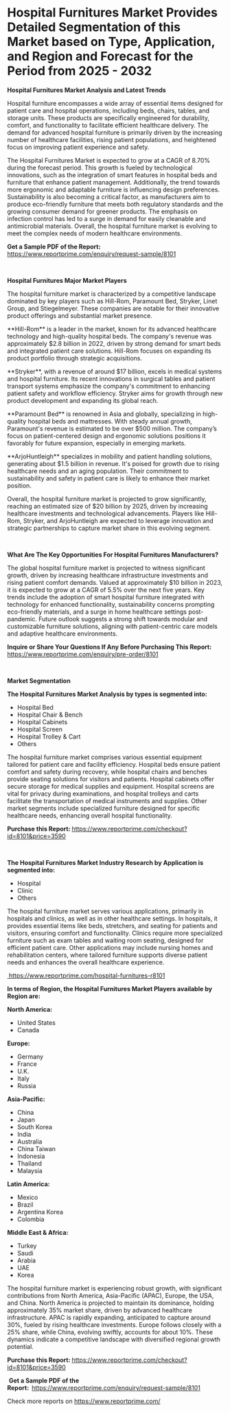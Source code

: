 <p><h1>Hospital Furnitures Market Provides Detailed Segmentation of this Market based on Type, Application, and Region and Forecast for the Period from 2025 - 2032</h1></p><p><strong>Hospital Furnitures Market Analysis and Latest Trends</strong></p>
<p><p>Hospital furniture encompasses a wide array of essential items designed for patient care and hospital operations, including beds, chairs, tables, and storage units. These products are specifically engineered for durability, comfort, and functionality to facilitate efficient healthcare delivery. The demand for advanced hospital furniture is primarily driven by the increasing number of healthcare facilities, rising patient populations, and heightened focus on improving patient experience and safety.</p><p>The Hospital Furnitures Market is expected to grow at a CAGR of 8.70% during the forecast period. This growth is fueled by technological innovations, such as the integration of smart features in hospital beds and furniture that enhance patient management. Additionally, the trend towards more ergonomic and adaptable furniture is influencing design preferences. Sustainability is also becoming a critical factor, as manufacturers aim to produce eco-friendly furniture that meets both regulatory standards and the growing consumer demand for greener products. The emphasis on infection control has led to a surge in demand for easily cleanable and antimicrobial materials. Overall, the hospital furniture market is evolving to meet the complex needs of modern healthcare environments.</p></p>
<p><strong>Get a Sample PDF of the Report:&nbsp;</strong> <a href="https://www.reportprime.com/enquiry/request-sample/8101?utm_campaign=2251&utm_medium=2&utm_source=Github&utm_content=ia&utm_term=19032025&utm_id=hospital-furnitures">https://www.reportprime.com/enquiry/request-sample/8101</a></p>
<p>&nbsp;</p>
<p><strong>Hospital Furnitures Major Market Players</strong></p>
<p><p>The hospital furniture market is characterized by a competitive landscape dominated by key players such as Hill-Rom, Paramount Bed, Stryker, Linet Group, and Stiegelmeyer. These companies are notable for their innovative product offerings and substantial market presence.</p><p>**Hill-Rom** is a leader in the market, known for its advanced healthcare technology and high-quality hospital beds. The company's revenue was approximately $2.8 billion in 2022, driven by strong demand for smart beds and integrated patient care solutions. Hill-Rom focuses on expanding its product portfolio through strategic acquisitions.</p><p>**Stryker**, with a revenue of around $17 billion, excels in medical systems and hospital furniture. Its recent innovations in surgical tables and patient transport systems emphasize the company's commitment to enhancing patient safety and workflow efficiency. Stryker aims for growth through new product development and expanding its global reach.</p><p>**Paramount Bed** is renowned in Asia and globally, specializing in high-quality hospital beds and mattresses. With steady annual growth, Paramount's revenue is estimated to be over $500 million. The company’s focus on patient-centered design and ergonomic solutions positions it favorably for future expansion, especially in emerging markets.</p><p>**ArjoHuntleigh** specializes in mobility and patient handling solutions, generating about $1.5 billion in revenue. It's poised for growth due to rising healthcare needs and an aging population. Their commitment to sustainability and safety in patient care is likely to enhance their market position.</p><p>Overall, the hospital furniture market is projected to grow significantly, reaching an estimated size of $20 billion by 2025, driven by increasing healthcare investments and technological advancements. Players like Hill-Rom, Stryker, and ArjoHuntleigh are expected to leverage innovation and strategic partnerships to capture market share in this evolving segment.</p></p>
<p>&nbsp;</p>
<p><strong>What Are The Key Opportunities For Hospital Furnitures Manufacturers?</strong></p>
<p><p>The global hospital furniture market is projected to witness significant growth, driven by increasing healthcare infrastructure investments and rising patient comfort demands. Valued at approximately $10 billion in 2023, it is expected to grow at a CAGR of 5.5% over the next five years. Key trends include the adoption of smart hospital furniture integrated with technology for enhanced functionality, sustainability concerns prompting eco-friendly materials, and a surge in home healthcare settings post-pandemic. Future outlook suggests a strong shift towards modular and customizable furniture solutions, aligning with patient-centric care models and adaptive healthcare environments.</p></p>
<p><strong>Inquire or Share Your Questions If Any Before Purchasing This Report:</strong> <a href="https://www.reportprime.com/enquiry/pre-order/8101?utm_campaign=2251&utm_medium=2&utm_source=Github&utm_content=ia&utm_term=19032025&utm_id=hospital-furnitures">https://www.reportprime.com/enquiry/pre-order/8101</a></p>
<p>&nbsp;</p>
<p><strong>Market Segmentation</strong></p>
<p><strong>The Hospital Furnitures Market Analysis by types is segmented into:</strong></p>
<p><ul><li>Hospital Bed</li><li>Hospital Chair & Bench</li><li>Hospital Cabinets</li><li>Hospital Screen</li><li>Hospital Trolley & Cart</li><li>Others</li></ul></p>
<p><p>The hospital furniture market comprises various essential equipment tailored for patient care and facility efficiency. Hospital beds ensure patient comfort and safety during recovery, while hospital chairs and benches provide seating solutions for visitors and patients. Hospital cabinets offer secure storage for medical supplies and equipment. Hospital screens are vital for privacy during examinations, and hospital trolleys and carts facilitate the transportation of medical instruments and supplies. Other market segments include specialized furniture designed for specific healthcare needs, enhancing overall hospital functionality.</p></p>
<p><strong>Purchase this Report:&nbsp;</strong><a href="https://www.reportprime.com/checkout?id=8101&price=3590&utm_campaign=2251&utm_medium=2&utm_source=Github&utm_content=ia&utm_term=19032025&utm_id=hospital-furnitures">https://www.reportprime.com/checkout?id=8101&price=3590</a></p>
<p>&nbsp;</p>
<p><strong>The Hospital Furnitures Market Industry Research by Application is segmented into:</strong></p>
<p><ul><li>Hospital</li><li>Clinic</li><li>Others</li></ul></p>
<p><p>The hospital furniture market serves various applications, primarily in hospitals and clinics, as well as in other healthcare settings. In hospitals, it provides essential items like beds, stretchers, and seating for patients and visitors, ensuring comfort and functionality. Clinics require more specialized furniture such as exam tables and waiting room seating, designed for efficient patient care. Other applications may include nursing homes and rehabilitation centers, where tailored furniture supports diverse patient needs and enhances the overall healthcare experience.</p></p>
<p><a href="https://www.reportprime.com/hospital-furnitures-r8101?utm_campaign=2251&utm_medium=2&utm_source=Github&utm_content=ia&utm_term=19032025&utm_id=hospital-furnitures">&nbsp;https://www.reportprime.com/hospital-furnitures-r8101</a></p>
<p><strong>In terms of Region, the Hospital Furnitures Market Players available by Region are:</strong></p>
<p>
    <p> <strong> North America: </strong>
        <ul>
            <li>United States</li>
            <li>Canada</li>
        </ul>
        </p> 
    <p> <strong> Europe: </strong>
        <ul>
            <li>Germany</li>
            <li>France</li>
            <li>U.K.</li>
            <li>Italy</li>
            <li>Russia</li>
        </ul>
        </p> 
    <p> <strong> Asia-Pacific: </strong>
        <ul>
            <li>China</li>
            <li>Japan</li>
            <li>South Korea</li>
            <li>India</li>
            <li>Australia</li>
            <li>China Taiwan</li>
            <li>Indonesia</li>
            <li>Thailand</li>
            <li>Malaysia</li>
        </ul>
        </p> 
    <p> <strong> Latin America: </strong>
        <ul>
            <li>Mexico</li>
            <li>Brazil</li>
            <li>Argentina Korea</li>
            <li>Colombia</li>
        </ul>
        </p> 
    <p> <strong> Middle East & Africa: </strong>
        <ul>
            <li>Turkey</li>
            <li>Saudi</li>
            <li>Arabia</li>
            <li>UAE</li>
            <li>Korea</li>
        </ul>
    </p>
    </p>
<p><p>The hospital furniture market is experiencing robust growth, with significant contributions from North America, Asia-Pacific (APAC), Europe, the USA, and China. North America is projected to maintain its dominance, holding approximately 35% market share, driven by advanced healthcare infrastructure. APAC is rapidly expanding, anticipated to capture around 30%, fueled by rising healthcare investments. Europe follows closely with a 25% share, while China, evolving swiftly, accounts for about 10%. These dynamics indicate a competitive landscape with diversified regional growth potential.</p></p>
<p><strong>Purchase this Report: </strong><a href="https://www.reportprime.com/checkout?id=8101&price=3590&utm_campaign=2251&utm_medium=2&utm_source=Github&utm_content=ia&utm_term=19032025&utm_id=hospital-furnitures">https://www.reportprime.com/checkout?id=8101&price=3590</a></p>
<p>&nbsp;<strong>Get a Sample PDF of the Report:&nbsp;&nbsp;</strong><a href="https://www.reportprime.com/enquiry/request-sample/8101?utm_campaign=2251&utm_medium=2&utm_source=Github&utm_content=ia&utm_term=19032025&utm_id=hospital-furnitures">https://www.reportprime.com/enquiry/request-sample/8101</a></p>
<p><strong></strong></p>
<p>Check more reports on <a href="https://www.reportprime.com/?utm_campaign=2251&utm_medium=2&utm_source=Github&utm_content=ia&utm_term=19032025&utm_id=hospital-furnitures">https://www.reportprime.com/</a></p>